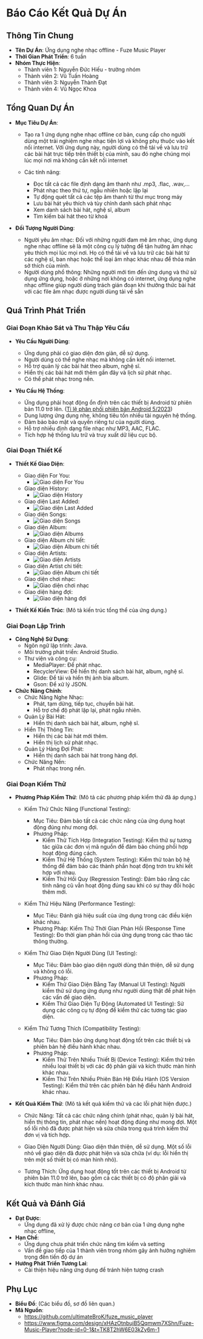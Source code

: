 # Báo Cáo Kết Quả Dự Án

## Thông Tin Chung
- **Tên Dự Án**: Ứng dụng nghe nhạc offline - Fuze Music Player
- **Thời Gian Phát Triển**: 6 tuần
- **Nhóm Thực Hiện**:
  - Thành viên 1: Nguyễn Đức Hiếu - trưởng nhóm
  - Thành viên 2: Vũ Tuấn Hoàng
  - Thành viên 3: Nguyễn Thành Đạt
  - Thành viên 4: Vũ Ngọc Khoa

## Tổng Quan Dự Án
- **Mục Tiêu Dự Án**:
  - Tạo ra 1 ứng dụng nghe nhạc offline cơ bản, cung cấp cho người dùng một trải nghiệm nghe nhạc tiện lợi và không phụ thuộc vào kết nối internet. Với ứng dụng này, người dùng có thể tải về và lưu trữ các bài hát trực tiếp trên thiết bị của mình, sau đó nghe chúng mọi lúc mọi nơi mà không cần kết nối internet

  - Các tính năng: 
    - Đọc tất cả các file định dạng âm thanh như .mp3, .flac, .wav,...
    - Phát nhạc theo thứ tự, ngẫu nhiên hoặc lặp lại
    - Tự động quét tất cả các tệp âm thanh từ thư mục trong máy
    - Lưu bài hát yêu thích và tùy chỉnh danh sách phát nhạc
    - Xem danh sách bài hát, nghệ sĩ, album
    - Tìm kiếm bài hát theo từ khoá

- **Đối Tượng Người Dùng**:
  - Người yêu âm nhạc: Đối với những người đam mê âm nhạc, ứng dụng nghe nhạc offline sẽ là một công cụ lý tưởng để tận hưởng âm nhạc yêu thích mọi lúc mọi nơi. Họ có thể tải về và lưu trữ các bài hát từ các nghệ sĩ, ban nhạc hoặc thể loại âm nhạc khác nhau để thỏa mãn sở thích của mình.
  - Người dùng phổ thông: Những người mới tìm đến ứng dụng và thử sử dụng ứng dụng, hoặc ở những nơi không có internet, ứng dụng nghe nhạc offline giúp người dùng trách gián đoạn khi thưởng thức bài hát với các file âm nhạc được người dùng tải về sẵn


## Quá Trình Phát Triển
### Giai Đoạn Khảo Sát và Thu Thập Yêu Cầu
- **Yêu Cầu Người Dùng**:
  - Ứng dụng phải có giao diện đơn giản, dễ sử dụng.
  - Người dùng có thể nghe nhạc mà không cần kết nối internet.
  - Hỗ trợ quản lý các bài hát theo album, nghệ sĩ.
  - Hiển thị các bài hát mới thêm gần đây và lịch sử phát nhạc.
  - Có thể phát nhạc trong nền.

- **Yêu Cầu Hệ Thống**:
  - Ứng dụng phải hoạt động ổn định trên các thiết bị Android từ phiên bản 11.0 trở lên. ([Tỉ lệ phân phối phiên bản Android 5/2023](https://tinhte.vn/thread/ti-le-phan-phoi-phien-ban-android-thang-5-android-13-co-gan-15-thi-phan-11-van-dan-dau.3677386/))
  - Dung lượng ứng dụng nhẹ, không tiêu tốn nhiều tài nguyên hệ thống.
  - Đảm bảo bảo mật và quyền riêng tư của người dùng.
  - Hỗ trợ nhiều định dạng file nhạc như MP3, AAC, FLAC.
  - Tích hợp hệ thống lưu trữ và truy xuất dữ liệu cục bộ.


### Giai Đoạn Thiết Kế
- **Thiết Kế Giao Diện**:
  - Giao diện For You:
    - ![Giao diện For You](https://github.com/ultimateBroK/fuze_music_player/assets/67256125/267ee77e-82c5-4694-808e-1c883fc93dbe)
  - Giao diện History:
    - ![Giao diện History](https://github.com/ultimateBroK/fuze_music_player/assets/67256125/88fec06e-57c0-4ef3-9812-4749d71e20da)
  - Giao diện Last Added:
    - ![Giao diện Last Added](https://github.com/ultimateBroK/fuze_music_player/assets/67256125/2bbeeecd-f35a-4c92-a20f-124e345f0e6a)
  - Giao diện Songs:
    - ![Giao diện Songs](https://github.com/ultimateBroK/fuze_music_player/assets/67256125/3b2a5a07-3fe6-49b5-aa2d-37b9f0311116)
  - Giao diện Album:
    - ![Giao diện Albums](https://github.com/ultimateBroK/fuze_music_player/assets/67256125/93d770eb-8e5f-4462-9922-0f571c356f44)
  - Giao diện Album chi tiết:
    - ![Giao diện Album chi tiết](https://github.com/ultimateBroK/fuze_music_player/assets/67256125/56ce8e8c-fab7-4106-a578-77cfe497eccb)
  - Giao diện Artists:
    - ![Giao diện Artists](https://github.com/ultimateBroK/fuze_music_player/assets/67256125/5904279c-9932-4ff6-bebf-195654b6f1f8)
  - Giao diện Artist chi tiết:
    - ![Giao diện Album chi tiết](https://github.com/ultimateBroK/fuze_music_player/assets/67256125/a8b89048-5296-4885-9231-d49bd7531d62)
  - Giao diện chơi nhạc:
    - ![Giao diện chơi nhạc](https://github.com/ultimateBroK/fuze_music_player/assets/67256125/ce61a582-3d69-4dd1-b472-6e225080af56)
  - Giao diện hàng đợi:
    - ![Giao diện hàng đợi](https://github.com/ultimateBroK/fuze_music_player/assets/67256125/790cf0a6-abeb-4c64-83f2-ac10bdbe985a)

- **Thiết Kế Kiến Trúc**:
  (Mô tả kiến trúc tổng thể của ứng dụng.)

### Giai Đoạn Lập Trình
- **Công Nghệ Sử Dụng**:
  - Ngôn ngữ lập trình: Java.
  - Môi trường phát triển: Android Studio.
  - Thư viện và công cụ:
    - MediaPlayer: Để phát nhạc.  
    - RecyclerView: Để hiển thị danh sách bài hát, album, nghệ sĩ.
    - Glide: Để tải và hiển thị ảnh bìa album.
    - Gson: Để xử lý JSON.
- **Chức Năng Chính**:
  - Chức Năng Nghe Nhạc:
    - Phát, tạm dừng, tiếp tục, chuyển bài hát.
    - Hỗ trợ chế độ phát lặp lại, phát ngẫu nhiên.
  - Quản Lý Bài Hát:
    - Hiển thị danh sách bài hát, album, nghệ sĩ.
  - Hiển Thị Thông Tin:
    - Hiển thị các bài hát mới thêm.
    - Hiển thị lịch sử phát nhạc.
  - Quản Lý Hàng Đợi Phát:
    - Hiển thị danh sách bài hát trong hàng đợi.
  - Chức Năng Nền:
    - Phát nhạc trong nền.


### Giai Đoạn Kiểm Thử
- **Phương Pháp Kiểm Thử**:
  (Mô tả các phương pháp kiểm thử đã áp dụng.)
  - Kiểm Thử Chức Năng (Functional Testing):
    - Mục Tiêu: Đảm bảo tất cả các chức năng của ứng dụng hoạt động đúng như mong đợi.
    - Phương Pháp:
      - Kiểm Thử Tích Hợp (Integration Testing): Kiểm thử sự tương tác giữa các đơn vị mã nguồn để đảm bảo chúng phối hợp hoạt động đúng cách.
      - Kiểm Thử Hệ Thống (System Testing): Kiểm thử toàn bộ hệ thống để đảm bảo các thành phần hoạt động trơn tru khi kết hợp với nhau.
      - Kiểm Thử Hồi Quy (Regression Testing): Đảm bảo rằng các tính năng cũ vẫn hoạt động đúng sau khi có sự thay đổi hoặc thêm mới.

  - Kiểm Thử Hiệu Năng (Performance Testing):
    - Mục Tiêu: Đánh giá hiệu suất của ứng dụng trong các điều kiện khác nhau.
    - Phương Pháp: Kiểm Thử Thời Gian Phản Hồi (Response Time Testing): Đo thời gian phản hồi của ứng dụng trong các thao tác thông thường.

  - Kiểm Thử Giao Diện Người Dùng (UI Testing):
    - Mục Tiêu: Đảm bảo giao diện người dùng thân thiện, dễ sử dụng và không có lỗi.
    - Phương Pháp:
      - Kiểm Thử Giao Diện Bằng Tay (Manual UI Testing): Người kiểm thử sử dụng ứng dụng như người dùng thật để phát hiện các vấn đề giao diện.
      - Kiểm Thử Giao Diện Tự Động (Automated UI Testing): Sử dụng các công cụ tự động để kiểm thử các tương tác giao diện.

  - Kiểm Thử Tương Thích (Compatibility Testing):
    - Mục Tiêu: Đảm bảo ứng dụng hoạt động tốt trên các thiết bị và phiên bản hệ điều hành khác nhau.
    - Phương Pháp:
      - Kiểm Thử Trên Nhiều Thiết Bị (Device Testing): Kiểm thử trên nhiều loại thiết bị với các độ phân giải và kích thước màn hình khác nhau.
      - Kiểm Thử Trên Nhiều Phiên Bản Hệ Điều Hành (OS Version Testing): Kiểm thử trên các phiên bản hệ điều hành Android khác nhau.
  
- **Kết Quả Kiểm Thử**:
  (Mô tả kết quả kiểm thử và các lỗi phát hiện được.)
  
  - Chức Năng: Tất cả các chức năng chính (phát nhạc, quản lý bài hát, hiển thị thông tin, phát nhạc nền) hoạt động đúng như mong đợi. Một số lỗi nhỏ đã được phát hiện và sửa chữa trong quá trình kiểm thử đơn vị và tích hợp.
  
  - Giao Diện Người Dùng: Giao diện thân thiện, dễ sử dụng. Một số lỗi nhỏ về giao diện đã được phát hiện và sửa chữa (ví dụ: lỗi hiển thị trên một số thiết bị có màn hình nhỏ).
  
  - Tương Thích: Ứng dụng hoạt động tốt trên các thiết bị Android từ phiên bản 11.0 trở lên, bao gồm cả các thiết bị có độ phân giải và kích thước màn hình khác nhau.


## Kết Quả và Đánh Giá
- **Đạt Được**:
  - Ứng dụng đã xử lý được chức năng cơ bản của 1 ứng dụng nghe nhạc offline,  
- **Hạn Chế**:
  - Ứng dụng chưa phát triển chức năng tìm kiếm và setting
  - Vấn đề giao tiếp của 1 thành viên trong nhóm gây ảnh hưởng nghiêm trọng đến tiến độ dự án
- **Hướng Phát Triển Tương Lai**:
  - Cải thiện hiệu năng ứng dụng để tránh hiện tượng crash

## Phụ Lục
- **Biểu Đồ**:
  (Các biểu đồ, sơ đồ liên quan.)
- **Mã Nguồn**:
  - https://github.com/ultimateBroK/fuze_music_player
  - https://www.figma.com/design/xHAzOtnbujB5Qqmwm7XShn/Fuze-Music-Player?node-id=0-1&t=TK8T2hW6E03kZy6m-1
